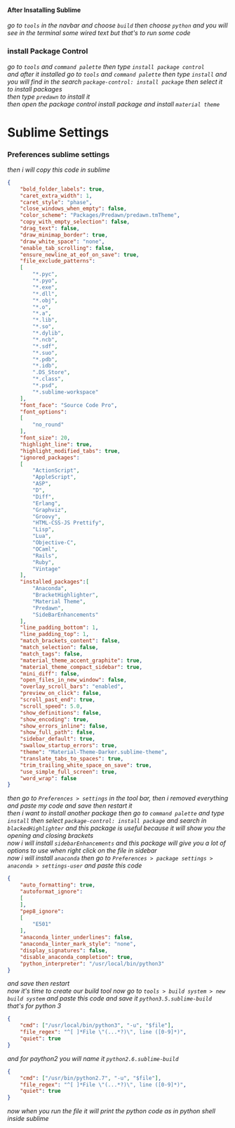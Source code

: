 #### After Insatalling Sublime
*go to `tools` in the navbar and choose `build` then choose `python` and you will see in the terminal some wired text but that's to run some code*
### install Package Control
*go to `tools` and `command palette` then type `install package control`*</br>
*and after it installed go to `tools` and `command palette` then type `install` and you will find in the search `package-control: install package` then select it to install packages*</br>
*then type `predawn` to install it*</br>
*then open the package control install package and install `material theme`*
# Sublime Settings
### Preferences sublime settings
*then i will copy this code in sublime*
``` json
{
    "bold_folder_labels": true,
    "caret_extra_width": 1,
    "caret_style": "phase",
    "close_windows_when_empty": false,
    "color_scheme": "Packages/Predawn/predawn.tmTheme",
    "copy_with_empty_selection": false,
    "drag_text": false,
    "draw_minimap_border": true,
    "draw_white_space": "none",
    "enable_tab_scrolling": false,
    "ensure_newline_at_eof_on_save": true,
    "file_exclude_patterns":
    [
        "*.pyc",
        "*.pyo",
        "*.exe",
        "*.dll",
        "*.obj",
        "*.o",
        "*.a",
        "*.lib",
        "*.so",
        "*.dylib",
        "*.ncb",
        "*.sdf",
        "*.suo",
        "*.pdb",
        "*.idb",
        ".DS_Store",
        "*.class",
        "*.psd",
        "*.sublime-workspace"
    ],
    "font_face": "Source Code Pro",
    "font_options":
    [
        "no_round"
    ],
    "font_size": 20,
    "highlight_line": true,
    "highlight_modified_tabs": true,
    "ignored_packages":
    [
        "ActionScript",
        "AppleScript",
        "ASP",
        "D",
        "Diff",
        "Erlang",
        "Graphviz",
        "Groovy",
        "HTML-CSS-JS Prettify",
        "Lisp",
        "Lua",
        "Objective-C",
        "OCaml",
        "Rails",
        "Ruby",
        "Vintage"
    ],
    "installed_packages":[
        "Anaconda",
        "BracketHighlighter",
        "Material Theme",
        "Predawn",
        "SideBarEnhancements"
    ],
    "line_padding_bottom": 1,
    "line_padding_top": 1,
    "match_brackets_content": false,
    "match_selection": false,
    "match_tags": false,
    "material_theme_accent_graphite": true,
    "material_theme_compact_sidebar": true,
    "mini_diff": false,
    "open_files_in_new_window": false,
    "overlay_scroll_bars": "enabled",
    "preview_on_click": false,
    "scroll_past_end": true,
    "scroll_speed": 5.0,
    "show_definitions": false,
    "show_encoding": true,
    "show_errors_inline": false,
    "show_full_path": false,
    "sidebar_default": true,
    "swallow_startup_errors": true,
    "theme": "Material-Theme-Darker.sublime-theme",
    "translate_tabs_to_spaces": true,
    "trim_trailing_white_space_on_save": true,
    "use_simple_full_screen": true,
    "word_wrap": false
}
```
*then go to `Preferences > settings` in the tool bar, then i removed everything and paste my code and save then restart it* </br>
*then i want to install another package then go to `command palette` and type `install` then select `package-control: install package` and search in `blackedHighlighter` and this package is useful because it will show you the opening and closing brackets* </br>
*now i will install `sidebarEnhancements` and this package will give you a lot of options to use when right click on the file in sidebar*</br>
*now i will install `anaconda` then go to `Preferences > package settings > anaconda > settings-user` and paste this code*
``` json
{
    "auto_formatting": true,
    "autoformat_ignore":
    [
    ],
    "pep8_ignore":
    [
        "E501"
    ],
    "anaconda_linter_underlines": false,
    "anaconda_linter_mark_style": "none",
    "display_signatures": false,
    "disable_anaconda_completion": true,
    "python_interpreter": "/usr/local/bin/python3"
}
```
*and save then restart* </br>
*now it's time to create our build tool now go to `tools > build system > new build system` and paste this code and save it `python3.5.sublime-build` that's for python 3*
``` json
{
    "cmd": ["/usr/local/bin/python3", "-u", "$file"],
    "file_regex": "^[ ]*File \"(...*?)\", line ([0-9]*)",
    "quiet": true
}
```
*and for paython2 you will name it `python2.6.sublime-build`*
``` json
{
    "cmd": ["/usr/bin/python2.7", "-u", "$file"],
    "file_regex": "^[ ]*File \"(...*?)\", line ([0-9]*)",
    "quiet": true
}
```
*now when you run the file it will print the python code as in python shell inside sublime*
